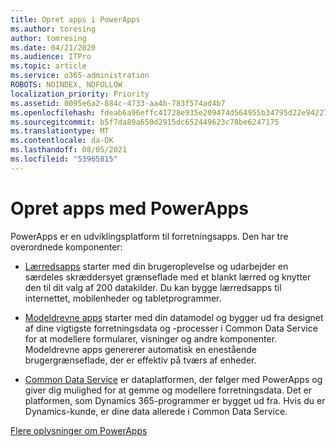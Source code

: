 ```yaml
---
title: Opret apps i PowerApps
ms.author: toresing
author: tomresing
ms.date: 04/21/2020
ms.audience: ITPro
ms.topic: article
ms.service: o365-administration
ROBOTS: NOINDEX, NOFOLLOW
localization_priority: Priority
ms.assetid: 0095e6a2-884c-4733-aa4b-783f574ad4b7
ms.openlocfilehash: fdeab6a96effc41728e935e209474d564955b34795d22e94227ca741368462b6
ms.sourcegitcommit: b5f7da89a650d2915dc652449623c78be6247175
ms.translationtype: MT
ms.contentlocale: da-DK
ms.lasthandoff: 08/05/2021
ms.locfileid: "53965815"
---
```

# <a name="create-apps-with-powerapps"></a>Opret apps med PowerApps

PowerApps er en udviklingsplatform til forretningsapps. Den har tre overordnede komponenter: 
  
- [Lærredsapps](https://go.microsoft.com/fwlink/?linkid=874495) starter med din brugeroplevelse og udarbejder en særdeles skræddersyet grænseflade med et blankt lærred og knytter den til dit valg af 200 datakilder. Du kan bygge lærredsapps til internettet, mobilenheder og tabletprogrammer. 
    
- [Modeldrevne apps](https://go.microsoft.com/fwlink/?linkid=874496) starter med din datamodel og bygger ud fra designet af dine vigtigste forretningsdata og -processer i Common Data Service for at modellere formularer, visninger og andre komponenter. Modeldrevne apps genererer automatisk en enestående brugergrænseflade, der er effektiv på tværs af enheder. 
    
- [Common Data Service](https://go.microsoft.com/fwlink/?linkid=874497) er dataplatformen, der følger med PowerApps og giver dig mulighed for at gemme og modellere forretningsdata. Det er platformen, som Dynamics 365-programmer er bygget ud fra. Hvis du er Dynamics-kunde, er dine data allerede i Common Data Service. 
    
[Flere oplysninger om PowerApps](https://go.microsoft.com/fwlink/?linkid=874498)
  

